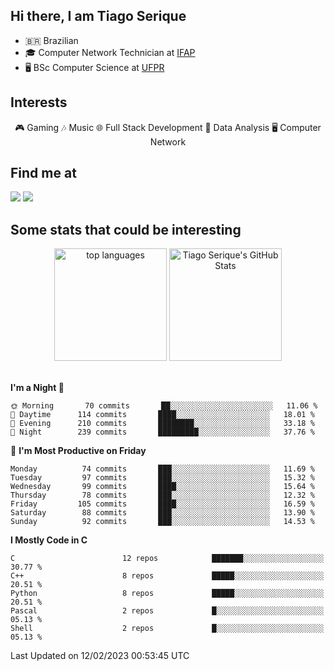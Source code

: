 
<h2> Hi there, I am Tiago Serique</h2>

<div>
	<ul>
		<li>🇧🇷 Brazilian</li>
		<li>🎓 Computer Network Technician at <a href="https://www.ifap.edu.br/">IFAP</a></li>
		<li>🖥️ BSc Computer Science at <a href="https://www.ufpr.br/portalufpr/">UFPR</a></li>
	</ul>
</div>


<h2>Interests</h2>

<div align="center">
	🎮 Gaming 🎶 Music 🌐 Full Stack Development 🎲 Data Analysis 🖥️ Computer Network
</div>

<h2>Find me at</h2>

<div>
	<a href="https://www.linkedin.com/in/tiago-serique"><img src="https://img.shields.io/badge/LinkedIn-0077B5?style=for-the-badge&logo=linkedin&logoColor=white"></a>
	<a href="https://www.instagram.com/tiago.serique/"><img src="https://img.shields.io/badge/Instagram-E4405F?style=for-the-badge&logo=instagram&logoColor=white"></a>
</div>

<h2>Some stats that could be interesting</h2>

<div align="center">
	<img height="180em" src="https://tiagoserique.vercel.app/api/top-langs/?layout=compact&theme=tokyonight&username=tiagoserique&langs_count=10&hide=makefile&exclude_repo=vim-mods" alt="top languages">
	<img height="180em" src="https://tiagoserique.vercel.app/api?username=tiagoserique&count_private=true&show_icons=true&theme=tokyonight&include_all_commits=true" alt="Tiago Serique's GitHub Stats">
</div> 

<br>

<!--START_SECTION:waka-->
**I'm a Night 🦉** 

```text
🌞 Morning       70 commits       ██░░░░░░░░░░░░░░░░░░░░░░░   11.06 % 
🌆 Daytime      114 commits       ████░░░░░░░░░░░░░░░░░░░░░   18.01 % 
🌃 Evening      210 commits       ████████░░░░░░░░░░░░░░░░░   33.18 % 
🌙 Night        239 commits       █████████░░░░░░░░░░░░░░░░   37.76 % 

```
📅 **I'm Most Productive on Friday** 

```text
Monday          74 commits       ███░░░░░░░░░░░░░░░░░░░░░░   11.69 % 
Tuesday         97 commits       ███░░░░░░░░░░░░░░░░░░░░░░   15.32 % 
Wednesday       99 commits       ████░░░░░░░░░░░░░░░░░░░░░   15.64 % 
Thursday        78 commits       ███░░░░░░░░░░░░░░░░░░░░░░   12.32 % 
Friday         105 commits       ████░░░░░░░░░░░░░░░░░░░░░   16.59 % 
Saturday        88 commits       ███░░░░░░░░░░░░░░░░░░░░░░   13.90 % 
Sunday          92 commits       ███░░░░░░░░░░░░░░░░░░░░░░   14.53 % 

```


**I Mostly Code in C** 

```text
C                        12 repos            ███████░░░░░░░░░░░░░░░░░░   30.77 % 
C++                      8 repos             █████░░░░░░░░░░░░░░░░░░░░   20.51 % 
Python                   8 repos             █████░░░░░░░░░░░░░░░░░░░░   20.51 % 
Pascal                   2 repos             █░░░░░░░░░░░░░░░░░░░░░░░░   05.13 % 
Shell                    2 repos             █░░░░░░░░░░░░░░░░░░░░░░░░   05.13 % 

```



 Last Updated on 12/02/2023 00:53:45 UTC
<!--END_SECTION:waka-->
